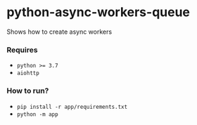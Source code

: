 # python-async-workers-queue
Shows how to create async workers

### Requires

* `python >= 3.7`
* `aiohttp`

### How to run?

* `pip install -r app/requirements.txt`
* `python -m app`
